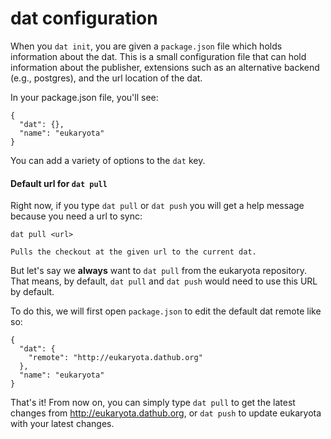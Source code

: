# dat configuration

When you `dat init`, you are given a `package.json` file which holds information about the dat. This is a small configuration file that can hold information about the publisher, extensions such as an alternative backend (e.g., postgres), and the url location of the dat.

In your package.json file, you'll see:

```
{
  "dat": {},
  "name": "eukaryota"
}
```

You can add a variety of options to the `dat` key.

#### Default url for `dat pull`

Right now, if you type `dat pull` or `dat push` you will get a help message because you need a url to sync:

```
dat pull <url>

Pulls the checkout at the given url to the current dat.
```

But let's say we **always** want to `dat pull` from the eukaryota repository. That means, by default, `dat pull` and `dat push` would need to use this URL by default.

To do this, we will first open `package.json` to edit the default dat remote like so:

```
{
  "dat": {
    "remote": "http://eukaryota.dathub.org"
  },
  "name": "eukaryota"
}
```

That's it! From now on, you can simply type `dat pull` to get the latest changes from http://eukaryota.dathub.org, or `dat push` to update eukaryota with your latest changes.